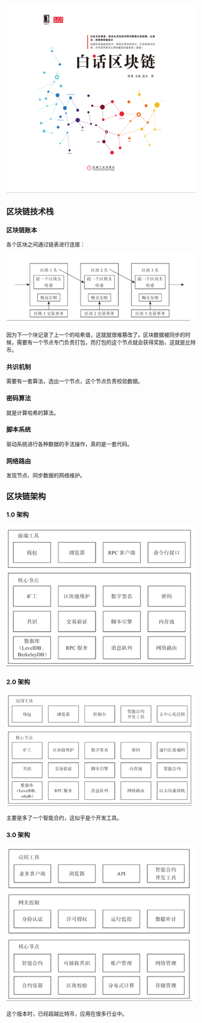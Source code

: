 ![白话区块链封面](./images/白话区块链封面.png)



## 区块链技术栈

### 区块链账本

各个区块之间通过链表进行连接：

![区块链账本1](./images/区块链账本1.png)

因为下一个块记录了上一个的哈希值，这就就很难篡改了。区块数据被同步的时候，需要有一个节点专门负责打包，而打包的这个节点就会获得奖励，这就是比特币。



### 共识机制

需要有一套算法，选出一个节点，这个节点负责校验数据。



### 密码算法

就是计算哈希的算法。



### 脚本系统

驱动系统进行各种数据的手法操作，真的是一套代码。



### 网络路由

发现节点、同步数据的网络维护。



## 区块链架构

### 1.0 架构

![区块链架构1](./images/区块链架构1.png)

### 2.0 架构

![区块链架构2](./images/区块链架构2.png)

主要是多了一个智能合约，这似乎是个开发工具。



### 3.0 架构

![区块链架构3](./images/区块链架构3.png)

这个版本时，已经超越比特币，应用在很多行业中。